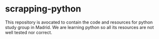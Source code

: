 # scrapping-python
This repository is avocated to contain the code and resources for python study group in Madrid. We are learning python so all its resources are not well tested nor correct.
